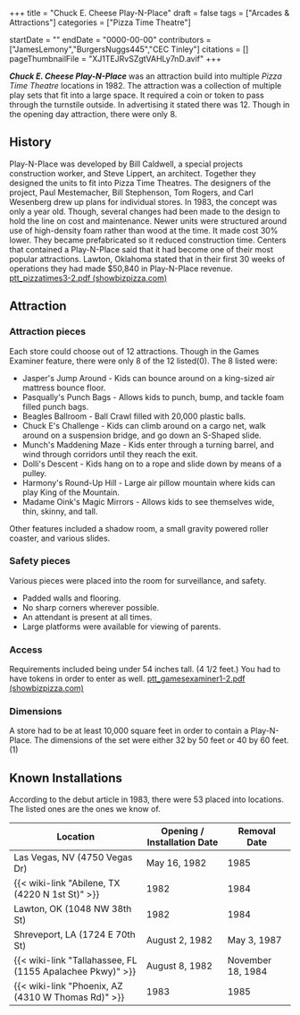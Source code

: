 +++
title = "Chuck E. Cheese Play-N-Place"
draft = false
tags = ["Arcades & Attractions"]
categories = ["Pizza Time Theatre"]


startDate = ""
endDate = "0000-00-00"
contributors = ["JamesLemony","BurgersNuggs445","CEC Tinley"]
citations = []
pageThumbnailFile = "XJ1TEJRvSZgtVAHLy7nD.avif"
+++

***Chuck E. Cheese Play-N-Place*** was an attraction build into multiple *Pizza Time Theatre* locations in 1982. The attraction was a collection of multiple play sets that fit into a large space. It required a coin or token to pass through the turnstile outside. In advertising it stated there was 12. Though in the opening day attraction, there were only 8.

## History

Play-N-Place was developed by Bill Caldwell, a special projects construction worker, and Steve Lippert, an architect. Together they designed the units to fit into Pizza Time Theatres. The designers of the project, Paul Mestemacher, Bill Stephenson, Tom Rogers, and Carl Wesenberg drew up plans for individual stores. In 1983, the concept was only a year old. Though, several changes had been made to the design to hold the line on cost and maintenance. Newer units were structured around use of high-density foam rather than wood at the time. It made cost 30% lower. They became prefabricated so it reduced construction time. Centers that contained a Play-N-Place said that it had become one of their most popular attractions. Lawton, Oklahoma stated that in their first 30 weeks of operations they had made $50,840 in Play-N-Place revenue. [ptt\_pizzatimes3-2.pdf (showbizpizza.com)](http://showbizpizza.com/info/documents/ptt/ptt_pizzatimes3-2.pdf)

## Attraction

### Attraction pieces

Each store could choose out of 12 attractions. Though in the Games Examiner feature, there were only 8 of the 12 listed(0). The 8 listed were:

- Jasper's Jump Around - Kids can bounce around on a king-sized air mattress bounce floor.
- Pasqually's Punch Bags - Allows kids to punch, bump, and tackle foam filled punch bags.
- Beagles Ballroom - Ball Crawl filled with 20,000 plastic balls.
- Chuck E's Challenge - Kids can climb around on a cargo net, walk around on a suspension bridge, and go down an S-Shaped slide.
- Munch's Maddening Maze - Kids enter through a turning barrel, and wind through corridors until they reach the exit.
- Dolli's Descent - Kids hang on to a rope and slide down by means of a pulley.
- Harmony's Round-Up Hill - Large air pillow mountain where kids can play King of the Mountain.
- Madame Oink's Magic Mirrors - Allows kids to see themselves wide, thin, skinny, and tall.

Other features included a shadow room, a small gravity powered roller coaster, and various slides.

### Safety pieces

Various pieces were placed into the room for surveillance, and safety.

- Padded walls and flooring.
- No sharp corners wherever possible.
- An attendant is present at all times.
- Large platforms were available for viewing of parents.

### Access

Requirements included being under 54 inches tall. (4 1/2 feet.) You had to have tokens in order to enter as well. [ptt\_gamesexaminer1-2.pdf (showbizpizza.com)](http://showbizpizza.com/info/documents/ptt/ptt_gamesexaminer1-2.pdf)

### Dimensions

A store had to be at least 10,000 square feet in order to contain a Play-N-Place. The dimensions of the set were either 32 by 50 feet or 40 by 60 feet. (1)

## Known Installations

According to the debut article in 1983, there were 53 placed into locations. The listed ones are the ones we know of.

| Location                                                        | Opening / Installation Date | Removal Date      |
|-----------------------------------------------------------------|-----------------------------|-------------------|
| Las Vegas, NV (4750 Vegas Dr)                                   | May 16, 1982                | 1985              |
| {{< wiki-link "Abilene, TX (4220 N 1st St)" >}}           | 1982                        | 1984              |
| Lawton, OK (1048 NW 38th St)                                    | 1982                        | 1984              |
| Shreveport, LA (1724 E 70th St)                                 | August 2, 1982              | May 3, 1987       |
| {{< wiki-link "Tallahassee, FL (1155 Apalachee Pkwy)" >}} | August 8, 1982              | November 18, 1984 |
| {{< wiki-link "Phoenix, AZ (4310 W Thomas Rd)" >}}        | 1983                        | 1985              |
